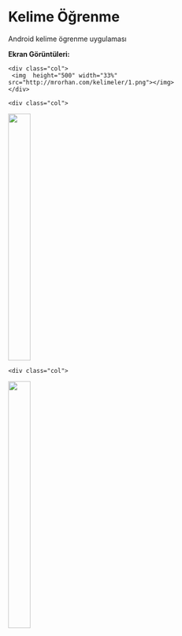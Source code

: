 # Kelime Öğrenme

Android kelime ögrenme uygulaması


<strong>Ekran Görüntüleri:</strong>


<div class="container">
 
  <div class="row">
 
    <div class="col">
     <img  height="500" width="33%" src="http://mrorhan.com/kelimeler/1.png"></img>
    </div>
    
    <div class="col">
<img height="500" width="30%" src="http://mrorhan.com/kelimeler/2.png"></img>
    </div>
    
    <div class="col">
  <img height="500" width="30%" src="http://mrorhan.com/kelimeler/3.png"></img>
    </div>
    
  </div>
  
</div>








